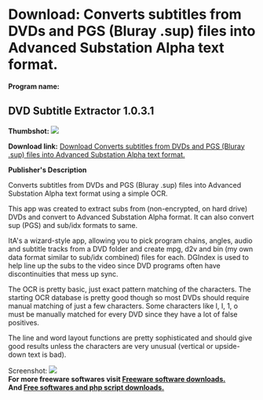 # Download: Converts subtitles from DVDs and PGS (Bluray .sup) files into Advanced Substation Alpha text format.

**Program name:**

## DVD Subtitle Extractor 1.0.3.1

  
**Thumbshot:** ![](http://www.freewarefiles.com/screenshot/dvdsubxtrct_md.jpg)   
  
**Download link:** [Download Converts subtitles from DVDs and PGS (Bluray .sup) files into Advanced Substation Alpha text format.](http://freesoftwares.boysofts.com/DVD-Subtitle-Extractor_program_71418.html)  
  


**Publisher's Description**  
  


Converts subtitles from DVDs and PGS (Bluray .sup) files into Advanced Substation Alpha text format using a simple OCR. 

This app was created to extract subs from (non-encrypted, on hard drive) DVDs and convert to Advanced Substation Alpha format. It can also convert sup (PGS) and sub/idx formats to same.

ItA's a wizard-style app, allowing you to pick program chains, angles, audio and subtitle tracks from a DVD folder and create mpg, d2v and bin (my own data format similar to sub/idx combined) files for each. DGIndex is used to help line up the subs to the video since DVD programs often have discontinuities that mess up sync.

The OCR is pretty basic, just exact pattern matching of the characters. The starting OCR database is pretty good though so most DVDs should require manual matching of just a few characters. Some characters like l, I, 1, o must be manually matched for every DVD since they have a lot of false positives.

The line and word layout functions are pretty sophisticated and should give good results unless the characters are very unusual (vertical or upside-down text is bad). 

  
  
Screenshot: ![](http://www.freewarefiles.com/screenshot/dvdsubxtrct.jpg)   
**For more freeware softwares visit [Freeware software downloads.](http://freesoftwares.boysofts.com/)**   
**And [Free softwares and php script downloads.](http://www.boysofts.com/)**
